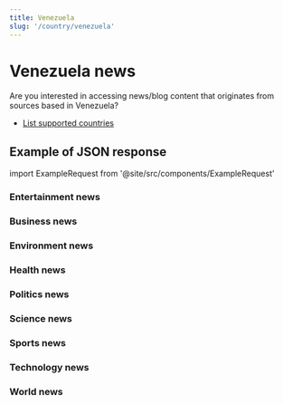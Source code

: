 ```yaml
---
title: Venezuela
slug: '/country/venezuela'
---
```


# Venezuela news

Are you interested in accessing news/blog content that originates from sources based in Venezuela?

- [List supported countries](/get-articles/countries)

## Example of JSON response

import ExampleRequest from '@site/src/components/ExampleRequest'

### Entertainment news
<ExampleRequest url="https://apitube.io/v1/news/articles?limit=2&category=news/Arts_and_Entertainment&country=ve"></ExampleRequest>

### Business news
<ExampleRequest url="https://apitube.io/v1/news/articles?limit=2&category=news/Business&country=ve"></ExampleRequest>

### Environment news
<ExampleRequest url="https://apitube.io/v1/news/articles?limit=2&category=news/Environment&country=ve"></ExampleRequest>

### Health news
<ExampleRequest url="https://apitube.io/v1/news/articles?limit=2&category=news/Health&country=ve"></ExampleRequest>

### Politics news
<ExampleRequest url="https://apitube.io/v1/news/articles?limit=2&category=news/Politics&country=ve"></ExampleRequest>

### Science news
<ExampleRequest url="https://apitube.io/v1/news/articles?limit=2&category=news/Science&country=ve"></ExampleRequest>

### Sports news
<ExampleRequest url="https://apitube.io/v1/news/articles?limit=2&category=news/Sports&country=ve"></ExampleRequest>

### Technology news
<ExampleRequest url="https://apitube.io/v1/news/articles?limit=2&category=news/Technology&country=ve"></ExampleRequest>

### World news
<ExampleRequest url="https://apitube.io/v1/news/articles?limit=2&category=news/World&country=ve"></ExampleRequest>
